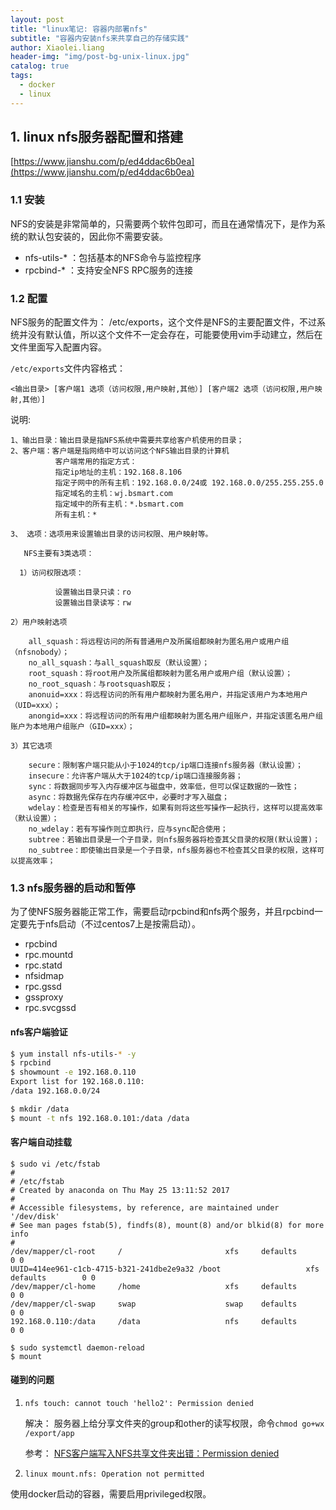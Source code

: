 ```yaml
---
layout: post
title: "linux笔记: 容器内部署nfs"
subtitle: "容器内安装nfs来共享自己的存储实践"
author: Xiaolei.liang
header-img: "img/post-bg-unix-linux.jpg"
catalog: true
tags:
  - docker
  - linux
---
```


## 1. linux nfs服务器配置和搭建
[https://www.jianshu.com/p/ed4ddac6b0ea](https://www.jianshu.com/p/ed4ddac6b0ea)

### 1.1 安装
NFS的安装是非常简单的，只需要两个软件包即可，而且在通常情况下，是作为系统的默认包安装的，因此你不需要安装。

* nfs-utils-* ：包括基本的NFS命令与监控程序
* rpcbind-* ：支持安全NFS RPC服务的连接

### 1.2 配置
NFS服务的配置文件为： /etc/exports，这个文件是NFS的主要配置文件，不过系统并没有默认值，所以这个文件不一定会存在，可能要使用vim手动建立，然后在文件里面写入配置内容。

``/etc/exports``文件内容格式：
```
<输出目录> [客户端1 选项（访问权限,用户映射,其他）] [客户端2 选项（访问权限,用户映射,其他）]
```

说明:
```
1、输出目录：输出目录是指NFS系统中需要共享给客户机使用的目录；
2、客户端：客户端是指网络中可以访问这个NFS输出目录的计算机
          客户端常用的指定方式：
          指定ip地址的主机：192.168.8.106
          指定子网中的所有主机：192.168.0.0/24或 192.168.0.0/255.255.255.0
          指定域名的主机：wj.bsmart.com
          指定域中的所有主机：*.bsmart.com
          所有主机：*

3、 选项：选项用来设置输出目录的访问权限、用户映射等。

   NFS主要有3类选项：

  1）访问权限选项：

          设置输出目录只读：ro
          设置输出目录读写：rw
          
2）用户映射选项

    all_squash：将远程访问的所有普通用户及所属组都映射为匿名用户或用户组（nfsnobody）；
    no_all_squash：与all_squash取反（默认设置）；
    root_squash：将root用户及所属组都映射为匿名用户或用户组（默认设置）；
    no_root_squash：与rootsquash取反；
    anonuid=xxx：将远程访问的所有用户都映射为匿名用户，并指定该用户为本地用户（UID=xxx）；
    anongid=xxx：将远程访问的所有用户组都映射为匿名用户组账户，并指定该匿名用户组账户为本地用户组账户（GID=xxx）；

3）其它选项

    secure：限制客户端只能从小于1024的tcp/ip端口连接nfs服务器（默认设置）；
    insecure：允许客户端从大于1024的tcp/ip端口连接服务器；
    sync：将数据同步写入内存缓冲区与磁盘中，效率低，但可以保证数据的一致性；
    async：将数据先保存在内存缓冲区中，必要时才写入磁盘；
    wdelay：检查是否有相关的写操作，如果有则将这些写操作一起执行，这样可以提高效率（默认设置）；
    no_wdelay：若有写操作则立即执行，应与sync配合使用；
    subtree：若输出目录是一个子目录，则nfs服务器将检查其父目录的权限(默认设置)；
    no_subtree：即使输出目录是一个子目录，nfs服务器也不检查其父目录的权限，这样可以提高效率；
```

### 1.3 nfs服务器的启动和暂停
为了使NFS服务器能正常工作，需要启动rpcbind和nfs两个服务，并且rpcbind一定要先于nfs启动（不过centos7上是按需启动）。

* rpcbind
* rpc.mountd
* rpc.statd
* nfsidmap
* rpc.gssd
* gssproxy
* rpc.svcgssd 

#### nfs客户端验证
```bash
$ yum install nfs-utils-* -y
$ rpcbind 
$ showmount -e 192.168.0.110
Export list for 192.168.0.110:
/data 192.168.0.0/24

$ mkdir /data
$ mount -t nfs 192.168.0.101:/data /data
```

#### 客户端自动挂载
```
$ sudo vi /etc/fstab
#
# /etc/fstab
# Created by anaconda on Thu May 25 13:11:52 2017
#
# Accessible filesystems, by reference, are maintained under '/dev/disk'
# See man pages fstab(5), findfs(8), mount(8) and/or blkid(8) for more info
#
/dev/mapper/cl-root     /                       xfs     defaults        0 0
UUID=414ee961-c1cb-4715-b321-241dbe2e9a32 /boot                   xfs     defaults        0 0
/dev/mapper/cl-home     /home                   xfs     defaults        0 0
/dev/mapper/cl-swap     swap                    swap    defaults        0 0
192.168.0.110:/data     /data                   nfs     defaults        0 0

$ sudo systemctl daemon-reload
$ mount
```

#### 碰到的问题
1. ``nfs touch: cannot touch 'hello2': Permission denied``

    解决： 服务器上给分享文件夹的group和other的读写权限，命令``chmod go+wx /export/app``

    参考： [NFS客户端写入NFS共享文件夹出错：Permission denied](https://www.crifan.com/nfs_client_write_to_nfs_server_share_folder_error_permission_denied/)

2. ``linux mount.nfs: Operation not permitted``
  
  使用docker启动的容器，需要启用privileged权限。

